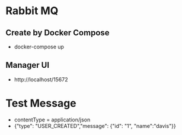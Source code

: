 # Rabbit MQ
## Create by Docker Compose
- docker-compose up
## Manager UI
- http://localhost/15672

# Test Message
- contentType = application/json
- {"type": "USER_CREATED","message": {"id": "1", "name":"davis"}}
